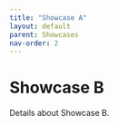 ```yaml
---
title: "Showcase A"
layout: default
parent: Showcases
nav-order: 2
---
```


# Showcase B

Details about Showcase B.
